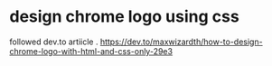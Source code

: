 # design chrome logo using css

followed dev.to artiicle .
https://dev.to/maxwizardth/how-to-design-chrome-logo-with-html-and-css-only-29e3
